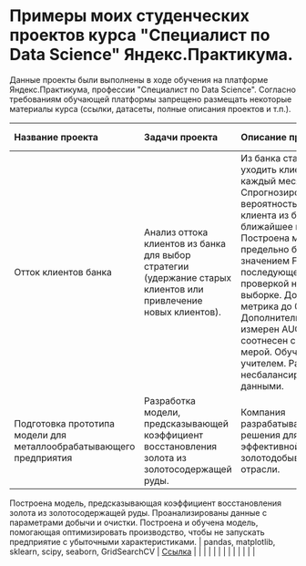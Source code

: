# Примеры моих студенческих проектов курса "Специалист по Data Science" Яндекс.Практикума.

Данные проекты были выполнены в ходе обучения на платформе Яндекс.Практикума, профессии "Специалист по Data Science".
Согласно требованиям обучающей платформы запрещено размещать некоторые материалы курса (ссылки, датасеты, полные описания проектов и т.п.).

| Название проекта | Задачи проекта | Описание проекта | Навыки и инструменты | Ссылка на репозиторий |
| :---------------------- | :---------------------- | :---------------------- | :---------------------- | :---------------------- |
| Отток клиентов банка | Анализ оттока клиентов из банка для выбор стратегии (удержание старых клиентов или привлечение новых клиентов). | Из банка стали уходить клиенты каждый месяц. Спрогнозирована вероятность ухода клиента из банка в ближайшее время. Построена модель с предельно большим значением F1-меры с последующей проверкой на тестовой выборке. Доведена метрика до 0.59. Дополнительно измерен AUC-ROC, соотнесен с F1-мерой. Обучение с учителем. Работа с несбалансированными данными. | pandas, matplotlib, sklearn | [Ссылка](https://github.com/vkhdk/Yandex_praktikum_DS/tree/main/YP_DS_2_2_bank_clients) |
| Подготовка прототипа модели для металлообрабатывающего предприятия | Разработка модели, предсказывающей коэффициент восстановления золота из золотосодержащей руды. | Компания разрабатывает решения для эффективной работы золотодобывающей отрасли.
Построена модель, предсказывающая коэффициент восстановления золота из золотосодержащей руды. Проанализированы данные с параметрами добычи и очистки.
Построена и обучена модель, помогающая оптимизировать производство, чтобы не запускать предприятие с убыточными характеристиками. | pandas, matplotlib, sklearn, scipy, seaborn, GridSearchCV | [Ссылка](https://github.com/vkhdk/Yandex_praktikum_DS/tree/main/YP_DS_2_4_gold_recovery) |
| | | | | |
| | | | | |